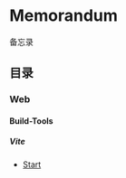 # Memorandum

备忘录

## 目录

### Web

#### Build-Tools
##### Vite

- [Start](./Web/Build-Tools/Vite/Start.md)